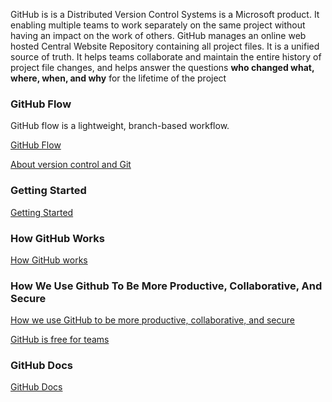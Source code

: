 <!-- ## GitHub -->

GitHub is is a Distributed Version Control Systems is a Microsoft product. It enabling multiple teams to work separately on the same project without having an impact on the work of others. GitHub manages an online web hosted Central Website Repository containing all project files. It is a unified source of truth. It helps teams collaborate and maintain the entire history of project file changes, and helps answer the questions **who changed what, where, when, and why** for the lifetime of the project

### GitHub Flow

GitHub flow is a lightweight, branch-based workflow. 

[GitHub Flow](https://docs.github.com/en/get-started/quickstart/github-flow)


[About version control and Git](https://docs.github.com/en/get-started/using-git/about-git#about-version-control-and-git)


### Getting Started

[Getting Started](https://docs.github.com/en/get-started/using-git/about-git#about-version-control-and-git)

### How GitHub Works

[How GitHub works](https://docs.github.com/en/get-started/using-git/about-git#how-github-works)

### How We Use Github To Be More Productive, Collaborative, And Secure

[How we use GitHub to be more productive, collaborative, and secure](https://github.blog/2022-12-20-how-we-use-github-to-be-more-productive-collaborative-and-secure/)

[GitHub is free for teams](https://github.blog/2020-04-14-github-is-now-free-for-teams/)

### GitHub Docs

[GitHub Docs](https://docs.github.com/en)